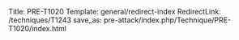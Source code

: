 Title: PRE-T1020
Template: general/redirect-index
RedirectLink: /techniques/T1243
save_as: pre-attack/index.php/Technique/PRE-T1020/index.html